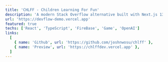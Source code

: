```yaml
---
title: 'CHLFF - Children Learning For Fun'
description: 'A modern Stack Overflow alternative built with Next.js 13, TypeScript, and MongoDB. Features real-time updates, AI-powered answer suggestions, and a responsive design.'
url: 'https://devflow-demo.vercel.app'
featured: true
techs: ['React', 'TypeScript', 'FireBase', 'Game', 'OpenAI']
links:
  [
    { name: 'Github', url: 'https://github.com/joshnwosu/chlff' },
    { name: 'Preview', url: 'https://chlffdev.vercel.app' },
  ]
---
```

